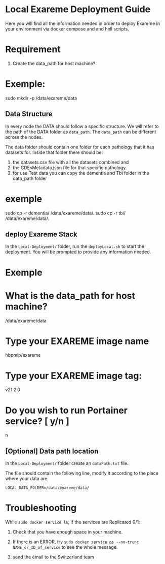 # Local Exareme Deployment Guide

Here you will find all the information needed in order to deploy Exareme in your environment via docker compose and and hell scripts.

# Requirement

1) Create the data_path for host machine?
# Exemple:
sudo mkdir -p /data/exareme/data 

## Data Structure
In every node the DATA should follow a specific structure. We will refer to the path of the DATA folder as ```data_path```. The ```data_path``` can be different across the nodes.

The data folder should contain one folder for each pathology that it has datasets for. Inside that folder there should be:
1) the datasets.csv file with all the datasets combined and
2) the CDEsMetadata.json file for that specific pathology.
3) for use Test data you can copy the dementia and Tbi folder in the data_path folder 
# exemple
sudo cp -r dementia/ /data/exareme/data/.
sudo cp -r tbi/ /data/exareme/data/.

## deploy Exareme Stack
In the ```Local-Deployment/``` folder, run the ```deployLocal.sh``` to start the deployment.
You will be prompted to provide any information needed.
# Exemple

# What is the data_path for host machine?
/data/exareme/data 

# Type your EXAREME image name
hbpmip/exareme

# Type your EXAREME image tag:
v21.2.0
# Do you wish to run Portainer service? [ y/n ]
n

## [Optional] Data path location

In the ```Local-Deployment/``` folder create an ```dataPath.txt``` file.

The file should contain the following line, modify it according to the place where your data are.

```
LOCAL_DATA_FOLDER=/data/exareme/data/

```
# Troubleshooting

While ```sudo docker service ls```, if the services are Replicated 0/1:

1) Check that you have enough space in your machine.

2) If there is an ERROR, try ```sudo docker service ps --no-trunc NAME_or_ID_of_service``` to see the whole message.
3) send the émail to  the Switzerland team
